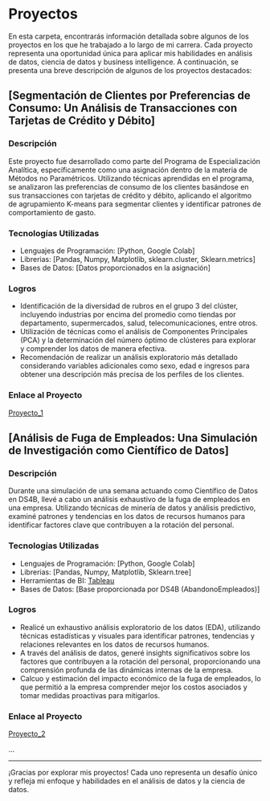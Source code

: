 # Proyectos

En esta carpeta, encontrarás información detallada sobre algunos de los proyectos en los que he trabajado a lo largo de mi carrera. Cada proyecto representa una oportunidad única para aplicar mis habilidades en análisis de datos, ciencia de datos y business intelligence. A continuación, se presenta una breve descripción de algunos de los proyectos destacados:

## [Segmentación de Clientes por Preferencias de Consumo: Un Análisis de Transacciones con Tarjetas de Crédito y Débito]

### Descripción
Este proyecto fue desarrollado como parte del Programa de Especialización Analítica, específicamente como una asignación dentro de la materia de Métodos no Paramétricos. Utilizando técnicas aprendidas en el programa, se analizaron las preferencias de consumo de los clientes basándose en sus transacciones con tarjetas de crédito y débito, aplicando el algoritmo de agrupamiento K-means para segmentar clientes y identificar patrones de comportamiento de gasto.

### Tecnologías Utilizadas
- Lenguajes de Programación: [Python, Google Colab]
- Librerias: [Pandas, Numpy, Matplotlib, sklearn.cluster, Sklearn.metrics]
- Bases de Datos: [Datos proporcionados en la asignación]


### Logros
- Identificación de la diversidad de rubros en el grupo 3 del clúster, incluyendo industrias por encima del promedio como tiendas por departamento, supermercados, salud, telecomunicaciones, entre otros.
- Utilización de técnicas como el análisis de Componentes Principales (PCA) y la determinación del número óptimo de clústeres para explorar y comprender los datos de manera efectiva.
- Recomendación de realizar un análisis exploratorio más detallado considerando variables adicionales como sexo, edad e ingresos para obtener una descripción más precisa de los perfiles de los clientes.

### Enlace al Proyecto
[Proyecto_1](https://github.com/anaile19/Portafolio/tree/7a9a0624d17c97e6ccb4328092b4754759a7943a/Proyectos/Proyecto1) 

## [Análisis de Fuga de Empleados: Una Simulación de Investigación como Científico de Datos]

### Descripción
Durante una simulación de una semana actuando como Científico de Datos en DS4B, llevé a cabo un análisis exhaustivo de la fuga de empleados en una empresa. Utilizando técnicas de minería de datos y análisis predictivo, examiné patrones y tendencias en los datos de recursos humanos para identificar factores clave que contribuyen a la rotación del personal.

### Tecnologías Utilizadas
- Lenguajes de Programación: [Python, Google Colab]
- Librerias: [Pandas, Numpy, Matplotlib, Sklearn.tree]
- Herramientas de BI: [Tableau](https://public.tableau.com/views/PracticaDashboard_17098436278170/Dashboard1?:language=es-ES&:sid=&:display_count=n&:origin=viz_share_link)
- Bases de Datos: [Base proporcionada por DS4B (AbandonoEmpleados)]


### Logros
- Realicé un exhaustivo análisis exploratorio de los datos (EDA), utilizando técnicas estadísticas y visuales para identificar patrones, tendencias y relaciones relevantes en los datos de recursos humanos.
- A través del análisis de datos, generé insights significativos sobre los factores que contribuyen a la rotación del personal, proporcionando una comprensión profunda de las dinámicas internas de la empresa.
- Calcuo y estimación del impacto económico de la fuga de empleados, lo que permitió a la empresa comprender mejor los costos asociados y tomar medidas proactivas para mitigarlos.

### Enlace al Proyecto
[Proyecto_2](https://github.com/anaile19/Portafolio/tree/814f3eac7a4057ddf810946dd43267cb6f588413/Proyectos/Proyecto2)

...

---

¡Gracias por explorar mis proyectos! Cada uno representa un desafío único y refleja mi enfoque y habilidades en el análisis de datos y la ciencia de datos.

